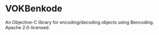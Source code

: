 VOKBenkode
==========

An Objective-C library for encoding/decoding objects using Bencoding. Apache 2.0-licensed.
